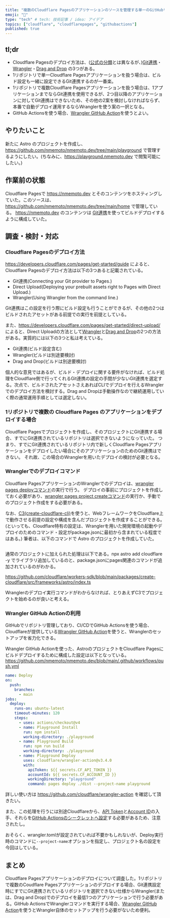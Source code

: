 ```yaml
---
title: "複数のCloudflare Pagesのアプリケーションのソースを管理する単一のGitHubリポジトリからデプロイする"
emoji: "🙆"
type: "tech" # tech: 技術記事 / idea: アイデア
topics: ["cloudflare", "cloudflarepages", "githubactions"]
published: true
---
```


## tl;dr

- Cloudflare Pagesのデプロイ方法は、([公式の分類](https://developers.cloudflare.com/pages/get-started/guide)とは異なるが、)[Git連携](https://developers.cloudflare.com/pages/get-started/guide/#connect-your-git-provider-to-pages)・[Wrangler](https://developers.cloudflare.com/pages/get-started/direct-upload/#wrangler-cli)・[Drag and Drop](https://developers.cloudflare.com/pages/get-started/direct-upload/#drag-and-drop) の3つがある。
- 1リポジトリで単一Cloudflare Pagesアプリケーションを扱う場合は、ビルド設定も一緒に設定できるGit連携するのが一番楽。
- 1リポジトリで複数Cloudflare Pagesアプリケーションを扱う場合は、1アプリケーションまでならGit連携を使用できるが、2つ目以降のアプリケーションに対してGit連携はできないため、その他の2案を検討しなければならず、本番で自動デプロイ運用するならWranglerを使う案の一択となる。
- GitHub Actionsを使う場合、[Wrangler GitHub Action](https://github.com/cloudflare/wrangler-action)を使うとよい。

## やりたいこと

新たに Astro のプロジェクトを作成し、 https://github.com/nmemoto/nmemoto.dev/tree/main/playground で管理するようにしたい。(ちなみに、https://playground.nmemoto.dev で閲覧可能にしたい。)

## 作業前の状態

Cloudflare Pagesで https://nmemoto.dev とそのコンテンツをホスティングしていた。このソースは、https://github.com/nmemoto/nmemoto.dev/tree/main/home で管理している。
https://nmemoto.dev のコンテンツは [Git連携](https://developers.cloudflare.com/pages/get-started/guide/#connect-your-git-provider-to-pages)を使ってビルドデプロイするように構成していた。

## 調査・検討・対応

### Cloudflare Pagesのデプロイ方法

https://developers.cloudflare.com/pages/get-started/guide によると、Cloudflare Pagesのデプロイ方法は以下の3つあると記載されている。

- Git連携(Connecting your Git provider to Pages.)
- Direct Upload(Deploying your prebuilt assets right to Pages with Direct Upload.)
- Wrangler(Using Wrangler from the command line.)

Git連携はこの設定を行う際にビルド設定も行うことができるが、その他の2つはビルドされたアセットがある前提での実行を前提としている。

また、https://developers.cloudflare.com/pages/get-started/direct-upload/ によると、Direct Uploadの方法として[Wrangler](https://developers.cloudflare.com/pages/get-started/direct-upload/#wrangler-cli)と[Drag and Drop](https://developers.cloudflare.com/pages/get-started/direct-upload/#drag-and-drop)の2つの方法がある。実質的には以下の3つと私は考えている。

- Git連携(ビルド設定含む)
- Wrangler(ビルドは別途要検討)
- Drag and Drop(ビルドは別途要検討)

個人的な意見ではあるが、ビルド・デプロイに関する要件がなければ、ビルド処理をCloudflare側で行ってくれるGit連携の設定の手間が少ないGit連携を選定する。次点で、ビルドされたアセットさえあればCLIでデプロイを行えるWranglerでのデプロイ方法を検討する。Drag and Dropは手動操作なので継続運用していく際の通常運用手順としては選定しない。

### 1リポジトリで複数の Cloudflare Pages のアプリケーションをデプロイする場合

Cloudflare Pagesでプロジェクトを作成し、そのプロジェクトにGit連携する場合、すでにGit連携されているリポジトリは選択できないようになっていた。
つまり、すでにGit連携されているリポジトリ内で新しくCloudflare Pagesアプリケーションをデプロイしたい場合にそのアプリケーションのためのGit連携はできない。
それ故、この場合のWranglerを用いたデプロイの検討が必要となる。

### Wranglerでのデプロイコマンド

Cloudflare PagesアプリケーションのWranglerでのデプロイは、[wrangler pages deployコマンド](https://developers.cloudflare.com/workers/wrangler/commands/#deploy-1)の実行で行う。
デプロイの事前にプロジェクトを作成しておく必要があり、[wrangler pages project createコマンド](https://developers.cloudflare.com/workers/wrangler/commands/#project-create)の実行か、手動でのプロジェクト作成をする必要がある。

なお、[C3(create-cloudflare-cli)](https://developers.cloudflare.com/pages/get-started/c3/)を使うと、WebフレームワークをCloudflare上で動作させる前提の設定や構成を含んだプロジェクトを作成することができる。
(といっても、Cloudflare特有の設定は、Wranglerを用いた開発環境の起動やデプロイのためのコマンド・設定がpackage.jsonに最初から含まれている程度ではある。)
筆者は、以下のコマンドで Astro のプロジェクトを作成していた。

```shell
```

通常のプロジェクトに加えられた処理は以下である。npx astro add cloudflare -y でライブラリ追加しているのと、package.jsonにpages関連のコマンドが追加されているのがわかる。

https://github.com/cloudflare/workers-sdk/blob/main/packages/create-cloudflare/src/frameworks/astro/index.ts

Wranglerのデプロイ実行コマンドがわからなければ、とりあえずC3でプロジェクトを始めるのが良いと考える。

### Wrangler GitHub Actionの利用

GitHubでリポジトリ管理しており、CI/CDでGitHub Actionsを使う場合、Cloudflareが提供している[Wrangler GitHub Action](https://github.com/cloudflare/wrangler-action)を使うと、Wranglerのセットアップを省力化できる。

Wrangler GitHub Actionを使った、AstroのプロジェクトをCloudflare Pagesにビルドデプロイするために構成した設定は以下となっている。
https://github.com/nmemoto/nmemoto.dev/blob/main/.github/workflows/push.yml

```yaml
name: Deploy
on:
  push:
    branches:
      - main
jobs:
  deploy:
    runs-on: ubuntu-latest
    timeout-minutes: 120
    steps:
      - uses: actions/checkout@v4
      - name: Playground Install
        run: npm install
        working-directory: ./playground  
      - name: Playground Build
        run: npm run build
        working-directory: ./playground
      - name: Playground Deploy
        uses: cloudflare/wrangler-action@v3.4.0
        with:
          apiToken: ${{ secrets.CF_API_TOKEN }}
          accountId: ${{ secrets.CF_ACCOUNT_ID }}
          workingDirectory: "playground"
          command: pages deploy ./dist --project-name playground
```

詳しい使い方は https://github.com/cloudflare/wrangler-action を確認して頂きたい。

また、この処理を行うには別途Cloudflareから、[API Token](https://developers.cloudflare.com/fundamentals/api/get-started/create-token/)と[Account ID](https://developers.cloudflare.com/fundamentals/setup/find-account-and-zone-ids/)の入手、それらを[GitHub Actionsのシークレットへ設定](https://docs.github.com/ja/actions/security-guides/using-secrets-in-github-actions)する必要があるため、注意されたし。

おそらく、wrangler.tomlが設定されていれば不要かもしれないが、Deploy実行時のコマンドに`--project-name`オプションを指定し、プロジェクト名の設定を今回はしている。

## まとめ

Cloudflare Pagesアプリケーションのデプロイについて調査した。1リポジトリで複数のCoudflare Pagesアプリケーションのデプロイする場合、Git連携設定時にすでにGit連携されているリポジトリを選択できない仕様からWrangler(または、Drag and Drop)でのデプロイを最低1つのアプリケーションで行う必要がある。GitHub ActionsでWranglerコマンドを実行する場合、[Wrangler GitHub Action](https://github.com/cloudflare/wrangler-action)を使うとWrangler自体のセットアップを行う必要がないため便利。